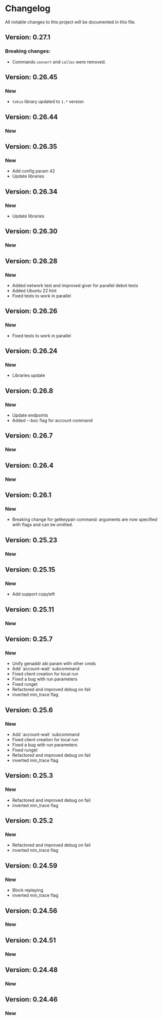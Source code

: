 # Changelog

All notable changes to this project will be documented in this file.

## Version: 0.27.1

### Breaking changes:
 - Commands `convert` and `callex` were removed.


## Version: 0.26.45

### New
 - `tokio` library updated to `1.*` version
 
## Version: 0.26.44

### New


## Version: 0.26.35

### New
 - Add config param 42
 - Update libraries


## Version: 0.26.34

### New
 - Update libraries


## Version: 0.26.30

### New


## Version: 0.26.28

### New
 - Added network test and improved giver for parallel debot tests
 - Added Ubuntu 22 hint
 - Fixed tests to work in parallel


## Version: 0.26.26

### New
 - Fixed tests to work in parallel


## Version: 0.26.24

### New
  - Libraries update

## Version: 0.26.8

### New
 - Update endpoints
 - Added --boc flag for account command


## Version: 0.26.7

### New


## Version: 0.26.4

### New


## Version: 0.26.1

### New
 - Breaking change for getkeypair command: arguments are now specified with flags and can be omitted.


## Version: 0.25.23

### New

## Version: 0.25.15


### New
 - Add support copyleft

 
## Version: 0.25.11

### New


## Version: 0.25.7

### New
 - Unify genaddr abi param with other cmds
 - Add &#x60;account-wait&#x60; subcommand
 - Fixed client creation for local run
 - Fixed a bug with run parameters
 - Fixed runget
 - Refactored and improved debug on fail
 - inverted min_trace flag


## Version: 0.25.6

### New
 - Add &#x60;account-wait&#x60; subcommand
 - Fixed client creation for local run
 - Fixed a bug with run parameters
 - Fixed runget
 - Refactored and improved debug on fail
 - inverted min_trace flag


## Version: 0.25.3

### New
 - Refactored and improved debug on fail
 - inverted min_trace flag


## Version: 0.25.2

### New
 - Refactored and improved debug on fail
 - inverted min_trace flag


## Version: 0.24.59

### New
 - Block replaying
 - inverted min_trace flag


## Version: 0.24.56

### New


## Version: 0.24.51

### New


## Version: 0.24.48

### New


## Version: 0.24.46

### New
